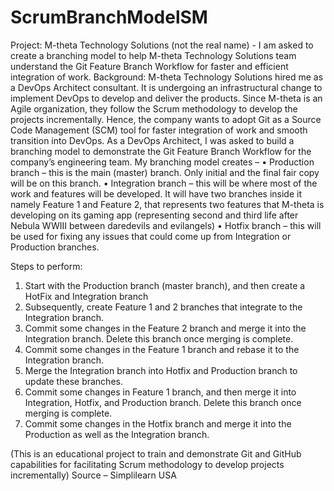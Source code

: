 # ScrumBranchModelSM
Project: M-theta Technology Solutions (not the real name) - I am asked to create a branching model to help M-theta Technology Solutions team understand the Git Feature Branch Workflow for faster and efficient integration of work. 
Background: 
M-theta Technology Solutions hired me as a DevOps Architect consultant. It is undergoing an infrastructural change to implement DevOps to develop and deliver the products. Since M-theta is an Agile organization, they follow the Scrum methodology to develop the projects incrementally. Hence, the company wants to adopt Git as a Source Code Management (SCM) tool for faster integration of work and smooth transition into DevOps.
As a DevOps Architect, I was asked to build a branching model to demonstrate the Git Feature Branch Workflow for the company’s engineering team. My branching model creates –
•	Production branch – this is the main (master) branch. Only initial and the final fair copy will be on this branch. 
•	Integration branch – this will be where most of the work and features will be developed. It will have two branches inside it namely Feature 1 and Feature 2, that represents two features that M-theta is developing on its gaming app (representing second and third life after Nebula WWIII between daredevils and evilangels) 
•	Hotfix branch – this will be used for fixing any issues that could come up from Integration or Production branches.

Steps to perform:
1.	Start with the Production branch (master branch), and then create a HotFix and Integration branch
2.	Subsequently, create Feature 1 and 2 branches that integrate to the Integration branch.
3.	Commit some changes in the Feature 2 branch and merge it into the Integration branch. Delete this branch once merging is complete.
4.	Commit some changes in the Feature 1 branch and rebase it to the Integration branch.
5.	Merge the Integration branch into Hotfix and Production branch to update these branches.
6.	Commit some changes in Feature 1 branch, and then merge it into Integration, Hotfix, and Production branch. Delete this branch once merging is complete.
7.	Commit some changes in the Hotfix branch and merge it into the Production as well as the Integration branch.


(This is an educational project to train and demonstrate Git and GitHub capabilities for facilitating  Scrum methodology to develop projects incrementally)
Source – Simplilearn USA
 
